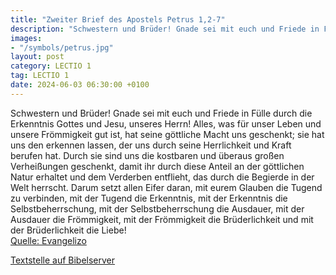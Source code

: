 ```yaml
---
title: "Zweiter Brief des Apostels Petrus 1,2-7"
description: "Schwestern und Brüder! Gnade sei mit euch und Friede in Fülle durch die Erkenntnis Gottes und Jesu, unseres Herrn! Alles, was für unser Leben und unsere Frömmigkeit gut ist, hat seine göttliche Macht uns geschenkt; sie hat uns den erkennen lassen, der uns durch seine Herrlichkeit...."
images:
- "/symbols/petrus.jpg"
layout: post
category: LECTIO 1
tag: LECTIO 1
date: 2024-06-03 06:30:00 +0100
---
```

Schwestern und Brüder! Gnade sei mit euch und Friede in Fülle durch die Erkenntnis Gottes und Jesu, unseres Herrn!
Alles, was für unser Leben und unsere Frömmigkeit gut ist, hat seine göttliche Macht uns geschenkt; sie hat uns den erkennen lassen, der uns durch seine Herrlichkeit und Kraft berufen hat.<!--more-->
Durch sie sind uns die kostbaren und überaus großen Verheißungen geschenkt, damit ihr durch diese Anteil an der göttlichen Natur erhaltet und dem Verderben entflieht, das durch die Begierde in der Welt herrscht.
Darum setzt allen Eifer daran, mit eurem Glauben die Tugend zu verbinden, mit der Tugend die Erkenntnis,
mit der Erkenntnis die Selbstbeherrschung, mit der Selbstbeherrschung die Ausdauer, mit der Ausdauer die Frömmigkeit,
mit der Frömmigkeit die Brüderlichkeit und mit der Brüderlichkeit die Liebe!<br>
[Quelle: Evangelizo](https://evangeliumtagfuertag.org/DE/gospel)

[Textstelle auf Bibelserver](https://www.bibleserver.com/EU/2.Petrus1,2-7)

